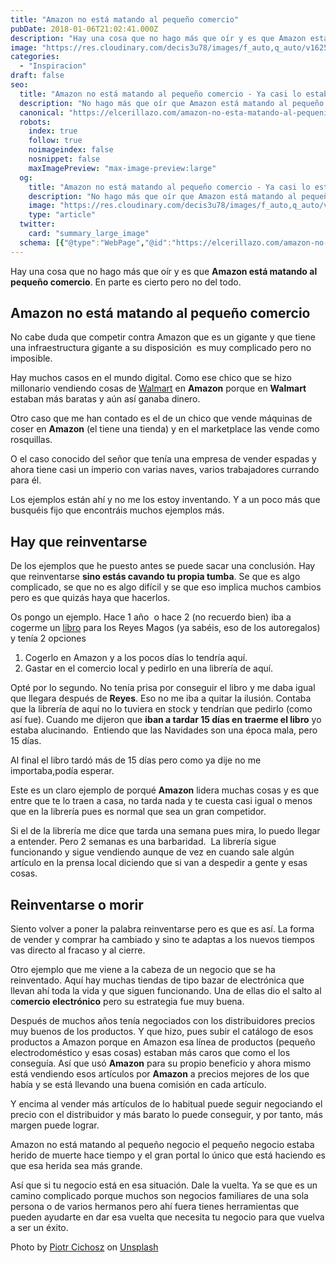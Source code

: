 ```yaml
---
title: "Amazon no está matando al pequeño comercio"
pubDate: 2018-01-06T21:02:41.000Z
description: "Hay una cosa que no hago más que oír y es que Amazon está matando al pequeño comercio. En parte es cierto pero no del todo."
image: "https://res.cloudinary.com/decis3u78/images/f_auto,q_auto/v1625749463/amazon_no_esta_matando_al_pequenio_comercio_etbqb8_5392ce90/amazon_no_esta_matando_al_pequenio_comercio_etbqb8_5392ce90.jpg?_i=AA"
categories:
  - "Inspiracion"
draft: false
seo:
  title: "Amazon no está matando al pequeño comercio - Ya casi lo estaba"
  description: "No hago más que oír que Amazon está matando al pequeño negocio. ¿Tú opinas lo mismo? ¿O el pequeño negocio no ha sabido reinventarse y lleva herido de muerte ya hace tiempo?. ¿Crees que se puede salvar?"
  canonical: "https://elcerillazo.com/amazon-no-esta-matando-al-pequenio-comercio/"
  robots:
    index: true
    follow: true
    noimageindex: false
    nosnippet: false
    maxImagePreview: "max-image-preview:large"
  og:
    title: "Amazon no está matando al pequeño comercio - Ya casi lo estaba"
    description: "No hago más que oír que Amazon está matando al pequeño negocio. ¿Tú opinas lo mismo? ¿O el pequeño negocio no ha sabido reinventarse y lleva herido de muerte ya hace tiempo?. ¿Crees que se puede salvar?"
    image: "https://res.cloudinary.com/decis3u78/images/f_auto,q_auto/v1625749463/amazon_no_esta_matando_al_pequenio_comercio_etbqb8_5392ce90/amazon_no_esta_matando_al_pequenio_comercio_etbqb8_5392ce90.jpg?_i=AA"
    type: "article"
  twitter:
    card: "summary_large_image"
  schema: [{"@type":"WebPage","@id":"https://elcerillazo.com/amazon-no-esta-matando-al-pequenio-comercio/","url":"https://elcerillazo.com/amazon-no-esta-matando-al-pequenio-comercio/","name":"Amazon no está matando al pequeño comercio - Ya casi lo estaba","isPartOf":{"@id":"https://elcerillazo.com/#website"},"primaryImageOfPage":{"@id":"https://elcerillazo.com/amazon-no-esta-matando-al-pequenio-comercio/#primaryimage"},"image":{"@id":"https://elcerillazo.com/amazon-no-esta-matando-al-pequenio-comercio/#primaryimage"},"thumbnailUrl":"https://res.cloudinary.com/decis3u78/images/f_auto,q_auto/v1625749463/amazon_no_esta_matando_al_pequenio_comercio_etbqb8_5392ce90/amazon_no_esta_matando_al_pequenio_comercio_etbqb8_5392ce90.jpg?_i=AA","datePublished":"2018-01-06T22:02:41+00:00","dateModified":"2018-01-06T22:09:55+00:00","author":{"@id":"https://elcerillazo.com/#/schema/person/368d5b496aeaf077b307f248a72abcd9"},"description":"No hago más que oír que Amazon está matando al pequeño negocio. ¿Tú opinas lo mismo? ¿O el pequeño negocio no ha sabido reinventarse y lleva herido de muerte ya hace tiempo?. ¿Crees que se puede salvar?","breadcrumb":{"@id":"https://elcerillazo.com/amazon-no-esta-matando-al-pequenio-comercio/#breadcrumb"},"inLanguage":"es","potentialAction":[{"@type":"ReadAction","target":["https://elcerillazo.com/amazon-no-esta-matando-al-pequenio-comercio/"]}]},{"@type":"ImageObject","inLanguage":"es","@id":"https://elcerillazo.com/amazon-no-esta-matando-al-pequenio-comercio/#primaryimage","url":"https://res.cloudinary.com/decis3u78/images/f_auto,q_auto/v1625749463/amazon_no_esta_matando_al_pequenio_comercio_etbqb8_5392ce90/amazon_no_esta_matando_al_pequenio_comercio_etbqb8_5392ce90.jpg?_i=AA","contentUrl":"https://res.cloudinary.com/decis3u78/images/f_auto,q_auto/v1625749463/amazon_no_esta_matando_al_pequenio_comercio_etbqb8_5392ce90/amazon_no_esta_matando_al_pequenio_comercio_etbqb8_5392ce90.jpg?_i=AA","width":1024,"height":683,"caption":"Amazon no está matando al pequeño negocio"},{"@type":"BreadcrumbList","@id":"https://elcerillazo.com/amazon-no-esta-matando-al-pequenio-comercio/#breadcrumb","itemListElement":[{"@type":"ListItem","position":1,"name":"Portada","item":"https://elcerillazo.com/"},{"@type":"ListItem","position":2,"name":"Amazon no está matando al pequeño comercio"}]},{"@type":"WebSite","@id":"https://elcerillazo.com/#website","url":"https://elcerillazo.com/","name":"El Cerillazo","description":"De pequeño hacía hogueras y jugaba con cerillas","potentialAction":[{"@type":"SearchAction","target":{"@type":"EntryPoint","urlTemplate":"https://elcerillazo.com/?s={search_term_string}"},"query-input":{"@type":"PropertyValueSpecification","valueRequired":true,"valueName":"search_term_string"}}],"inLanguage":"es"},{"@type":"Person","@id":"https://elcerillazo.com/#/schema/person/368d5b496aeaf077b307f248a72abcd9","name":"montywp","url":"https://elcerillazo.com/author/montywp/"}]
---
```


Hay una cosa que no hago más que oír y es que **Amazon está matando al pequeño comercio**. En parte es cierto pero no del todo.

## Amazon no está matando al pequeño comercio

No cabe duda que competir contra Amazon que es un gigante y que tiene una infraestructura gigante a su disposición  es muy complicado pero no imposible.

Hay muchos casos en el mundo digital. Como ese chico que se hizo millonario vendiendo cosas de [Walmart](https://www.walmart.com/) en **Amazon** porque en **Walmart** estaban más baratas y aún así ganaba dinero.

Otro caso que me han contado es el de un chico que vende máquinas de coser en **Amazon** (el tiene una tienda) y en el marketplace las vende como rosquillas.

O el caso conocido del señor que tenía una empresa de vender espadas y ahora tiene casi un imperio con varias naves, varios trabajadores currando para él.

Los ejemplos están ahí y no me los estoy inventando. Y a un poco más que busquéis fijo que encontráis muchos ejemplos más.

## Hay que reinventarse

De los ejemplos que he puesto antes se puede sacar una conclusión. Hay que reinventarse **sino estás cavando tu propia tumba**. Se que es algo complicado, se que no es algo difícil y se que eso implica muchos cambios pero es que quizás haya que hacerlos.

Os pongo un ejemplo. Hace 1 año  o hace 2 (no recuerdo bien) iba a cogerme un [libro](https://elcerillazo.com/leer-mas-libros-abandonada-la-lectura/) para los Reyes Magos (ya sabéis, eso de los autoregalos) y tenía 2 opciones

1.  Cogerlo en Amazon y a los pocos días lo tendría aquí.
2.  Gastar en el comercio local y pedirlo en una librería de aquí.

Opté por lo segundo. No tenía prisa por conseguir el libro y me daba igual que llegara después de **Reyes**. Eso no me iba a quitar la ilusión. Contaba que la librería de aquí no lo tuviera en stock y tendrían que pedirlo (como así fue). Cuando me dijeron que **iban a tardar 15 días en traerme el libro** yo estaba alucinando.  Entiendo que las Navidades son una época mala, pero 15 días.

Al final el libro tardó más de 15 días pero como ya dije no me importaba,podía esperar.

Este es un claro ejemplo de porqué **Amazon** lidera muchas cosas y es que entre que te lo traen a casa, no tarda nada y te cuesta casi igual o menos que en la librería pues es normal que sea un gran competidor.

Si el de la librería me dice que tarda una semana pues mira, lo puedo llegar a entender. Pero 2 semanas es una barbaridad.  La librería sigue funcionando y sigue vendiendo aunque de vez en cuando sale algún artículo en la prensa local diciendo que si van a despedir a gente y esas cosas.

## Reinventarse o morir

Siento volver a poner la palabra reinventarse pero es que es así. La forma de vender y comprar ha cambiado y sino te adaptas a los nuevos tiempos vas directo al fracaso y al cierre.

Otro ejemplo que me viene a la cabeza de un negocio que se ha reinventado. Aquí hay muchas tiendas de tipo bazar de electrónica que llevan ahí toda la vida y que siguen funcionando. Una de ellas dio el salto al c**omercio electrónico** pero su estrategia fue muy buena.

Después de muchos años tenía negociados con los distribuidores precios muy buenos de los productos. Y que hizo, pues subir el catálogo de esos productos a Amazon porque en Amazon esa línea de productos (pequeño electrodoméstico y esas cosas) estaban más caros que como el los conseguía. Así que usó **Amazon** para su propio beneficio y ahora mismo está vendiendo esos artículos por **Amazon** a precios mejores de los que había y se está llevando una buena comisión en cada artículo.

Y encima al vender más artículos de lo habitual puede seguir negociando el precio con el distribuidor y más barato lo puede conseguir, y por tanto, más margen puede lograr.

Amazon no está matando al pequeño negocio el pequeño negocio estaba herido de muerte hace tiempo y el gran portal lo único que está haciendo es que esa herida sea más grande.

Así que si tu negocio está en esa situación. Dale la vuelta. Ya se que es un camino complicado porque muchos son negocios familiares de una sola persona o de varios hermanos pero ahí fuera tienes herramientas que pueden ayudarte en dar esa vuelta que necesita tu negocio para que vuelva a ser un éxito.

Photo by [Piotr Cichosz](https://unsplash.com/photos/eds4moomBRk?utm_source=unsplash&utm_medium=referral&utm_content=creditCopyText) on [Unsplash](https://unsplash.com/?utm_source=unsplash&utm_medium=referral&utm_content=creditCopyText)